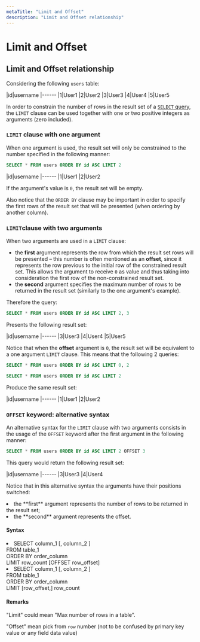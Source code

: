 ```yaml
---
metaTitle: "Limit and Offset"
description: "Limit and Offset relationship"
---
```


# Limit and Offset




## Limit and Offset relationship


Considering the following `users` table:

|id|username
|------
|1|User1
|2|User2
|3|User3
|4|User4
|5|User5

In order to constrain the number of rows in the result set of a [`SELECT` query](http://dev.mysql.com/doc/refman/5.7/en/select.html), the `LIMIT` clause can be used together with one or two positive integers as arguments (zero included).

### `LIMIT` clause with one argument

When one argument is used, the result set will only be constrained to the number specified in the following manner:

```sql
SELECT * FROM users ORDER BY id ASC LIMIT 2

```

|id|username
|------
|1|User1
|2|User2

If the argument's value is `0`, the result set will be empty.

Also notice that the `ORDER BY` clause may be important in order to specify the first rows of the result set that will be presented (when ordering by another column).

### `LIMIT`clause with two arguments

When two arguments are used in a `LIMIT` clause:

- the **first** argument represents the row from which the result set rows will be presented – this number is often mentioned as an **offset**, since it represents the row previous to the initial row of the constrained result set. This allows the argument to receive `0` as value and thus taking into consideration the first row of the non-constrained result set.
- the **second** argument specifies the maximum number of rows to be returned in the result set (similarly to the one argument's example).

Therefore the query:

```sql
SELECT * FROM users ORDER BY id ASC LIMIT 2, 3

```

Presents the following result set:

|id|username
|------
|3|User3
|4|User4
|5|User5

Notice that when the **offset** argument is `0`, the result set will be equivalent to a one argument `LIMIT` clause. This means that the following 2 queries:

```sql
SELECT * FROM users ORDER BY id ASC LIMIT 0, 2

SELECT * FROM users ORDER BY id ASC LIMIT 2

```

Produce the same result set:

|id|username
|------
|1|User1
|2|User2

### `OFFSET` keyword: alternative syntax

An alternative syntax for the `LIMIT` clause with two arguments consists in the usage of the `OFFSET` keyword after the first argument in the following manner:

```sql
SELECT * FROM users ORDER BY id ASC LIMIT 2 OFFSET 3

```

This query would return the following result set:

|id|username
|------
|3|User3
|4|User4

Notice that in this alternative syntax the arguments have their positions switched:

<li>
the **first** argument represents the number of rows to be returned in the result set;
</li>
<li>
the **second** argument represents the offset.
</li>



#### Syntax


<li>SELECT column_1 [, column_2 ]<br />
FROM table_1<br />
ORDER BY order_column<br />
LIMIT row_count [OFFSET row_offset]</li>
<li>SELECT column_1 [, column_2 ]<br />
FROM table_1<br />
ORDER BY order_column<br />
LIMIT [row_offset,] row_count</li>



#### Remarks


"Limit" could mean "Max number of rows in a table".

"Offset" mean pick from `row` number (not to be confused by primary key value or any field data value)

